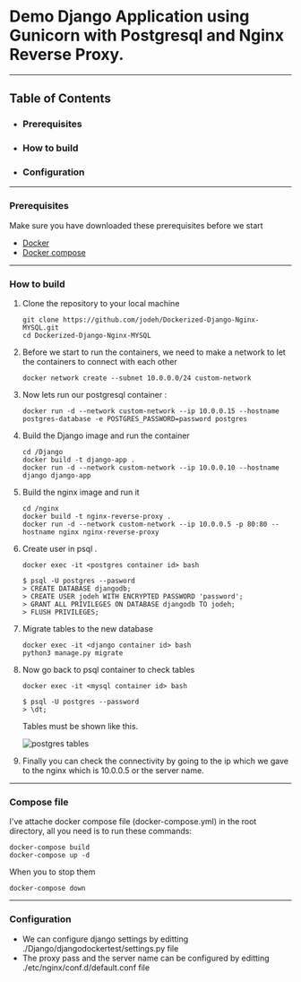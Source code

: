 # Demo Django Application using Gunicorn with Postgresql and Nginx Reverse Proxy.



<hr>

## Table of Contents
* ### Prerequisites
* ### How to build
* ### Configuration
<hr>

### Prerequisites
Make sure you have downloaded these prerequisites before we start 
* [Docker](https://docs.docker.com/get-docker/)
* [Docker compose](https://docs.docker.com/compose/install/)
<hr>

### How to build
 
  1. Clone the repository to your local machine

     ```
     git clone https://github.com/jodeh/Dockerized-Django-Nginx-MYSQL.git
     cd Dockerized-Django-Nginx-MYSQL
     ```
  2. Before we start to run the containers, we need to make a network to let the containers to connect with each other

     ```
     docker network create --subnet 10.0.0.0/24 custom-network
     ```
  3. Now lets run our postgresql container :

     ```
     docker run -d --network custom-network --ip 10.0.0.15 --hostname postgres-database -e POSTGRES_PASSWORD=password postgres
     ```

  4. Build the Django image and run the container
     ```
     cd /Django
     docker build -t django-app .
     docker run -d --network custom-network --ip 10.0.0.10 --hostname django django-app
     ```
  5. Build the nginx image and run it
       ```
       cd /nginx
       docker build -t nginx-reverse-proxy .
       docker run -d --network custom-network --ip 10.0.0.5 -p 80:80 --hostname nginx nginx-reverse-proxy  
        ```
     
  6. Create user in psql .
       ```
       docker exec -it <postgres container id> bash
       
       $ psql -U postgres --pasword
       > CREATE DATABASE djangodb;
       > CREATE USER jodeh WITH ENCRYPTED PASSWORD 'password';
       > GRANT ALL PRIVILEGES ON DATABASE djangodb TO jodeh;
       > FLUSH PRIVILEGES;
       ```
 7. Migrate tables to the new database
       ```
       docker exec -it <django container id> bash
       python3 manage.py migrate
       ```
  7. Now go back to psql container to check tables
     ```
     docker exec -it <mysql container id> bash
     
     $ psql -U postgres --password
     > \dt;
     ```
     Tables must be shown like this.
   
     ![postgres tables](https://github.com/jodeh/Dockerized-Django-Nginx-MYSQL/assets/80529706/82e97787-435c-40dd-95d8-8718cc1f57dc)


  9. Finally you can check the connectivity by going to the ip which we gave to the nginx which is 10.0.0.5 or the server name.

<hr>

### Compose file
I've attache docker compose file (docker-compose.yml) in the root directory, all you need is to run these commands:
```
docker-compose build
docker-compose up -d
```
When you to stop them
```
docker-compose down
```
<hr>

### Configuration
  * We can configure django settings by editting ./Django/djangodockertest/settings.py file
  * The proxy pass and the server name can be configured by editting ./etc/nginx/conf.d/default.conf file

